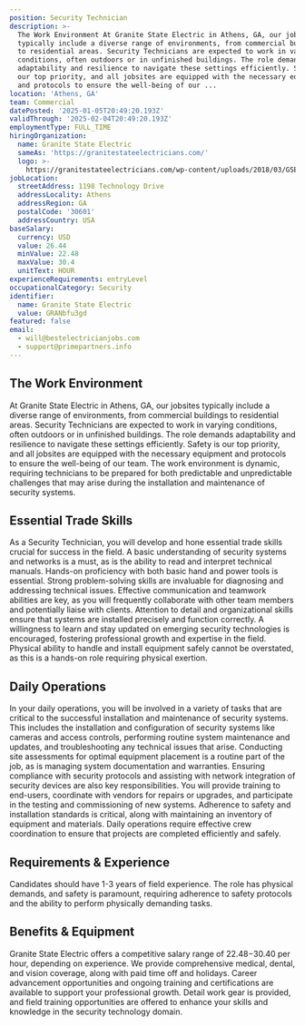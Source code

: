 ```yaml
---
position: Security Technician
description: >-
  The Work Environment At Granite State Electric in Athens, GA, our jobsites
  typically include a diverse range of environments, from commercial buildings
  to residential areas. Security Technicians are expected to work in varying
  conditions, often outdoors or in unfinished buildings. The role demands
  adaptability and resilience to navigate these settings efficiently. Safety is
  our top priority, and all jobsites are equipped with the necessary equipment
  and protocols to ensure the well-being of our ...
location: 'Athens, GA'
team: Commercial
datePosted: '2025-01-05T20:49:20.193Z'
validThrough: '2025-02-04T20:49:20.193Z'
employmentType: FULL_TIME
hiringOrganization:
  name: Granite State Electric
  sameAs: 'https://granitestateelectricians.com/'
  logo: >-
    https://granitestateelectricians.com/wp-content/uploads/2018/03/GSE-2c-Logo-4.jpg
jobLocation:
  streetAddress: 1198 Technology Drive
  addressLocality: Athens
  addressRegion: GA
  postalCode: '30601'
  addressCountry: USA
baseSalary:
  currency: USD
  value: 26.44
  minValue: 22.48
  maxValue: 30.4
  unitText: HOUR
experienceRequirements: entryLevel
occupationalCategory: Security
identifier:
  name: Granite State Electric
  value: GRANbfu3gd
featured: false
email:
  - will@bestelectricianjobs.com
  - support@primepartners.info
---
```




## The Work Environment

At Granite State Electric in Athens, GA, our jobsites typically include a diverse range of environments, from commercial buildings to residential areas. Security Technicians are expected to work in varying conditions, often outdoors or in unfinished buildings. The role demands adaptability and resilience to navigate these settings efficiently. Safety is our top priority, and all jobsites are equipped with the necessary equipment and protocols to ensure the well-being of our team. The work environment is dynamic, requiring technicians to be prepared for both predictable and unpredictable challenges that may arise during the installation and maintenance of security systems.

## Essential Trade Skills

As a Security Technician, you will develop and hone essential trade skills crucial for success in the field. A basic understanding of security systems and networks is a must, as is the ability to read and interpret technical manuals. Hands-on proficiency with both basic hand and power tools is essential. Strong problem-solving skills are invaluable for diagnosing and addressing technical issues. Effective communication and teamwork abilities are key, as you will frequently collaborate with other team members and potentially liaise with clients. Attention to detail and organizational skills ensure that systems are installed precisely and function correctly. A willingness to learn and stay updated on emerging security technologies is encouraged, fostering professional growth and expertise in the field. Physical ability to handle and install equipment safely cannot be overstated, as this is a hands-on role requiring physical exertion.

## Daily Operations

In your daily operations, you will be involved in a variety of tasks that are critical to the successful installation and maintenance of security systems. This includes the installation and configuration of security systems like cameras and access controls, performing routine system maintenance and updates, and troubleshooting any technical issues that arise. Conducting site assessments for optimal equipment placement is a routine part of the job, as is managing system documentation and warranties. Ensuring compliance with security protocols and assisting with network integration of security devices are also key responsibilities. You will provide training to end-users, coordinate with vendors for repairs or upgrades, and participate in the testing and commissioning of new systems. Adherence to safety and installation standards is critical, along with maintaining an inventory of equipment and materials. Daily operations require effective crew coordination to ensure that projects are completed efficiently and safely.

## Requirements & Experience

Candidates should have 1-3 years of field experience. The role has physical demands, and safety is paramount, requiring adherence to safety protocols and the ability to perform physically demanding tasks.

## Benefits & Equipment

Granite State Electric offers a competitive salary range of $22.48-$30.40 per hour, depending on experience. We provide comprehensive medical, dental, and vision coverage, along with paid time off and holidays. Career advancement opportunities and ongoing training and certifications are available to support your professional growth. Detail work gear is provided, and field training opportunities are offered to enhance your skills and knowledge in the security technology domain.
